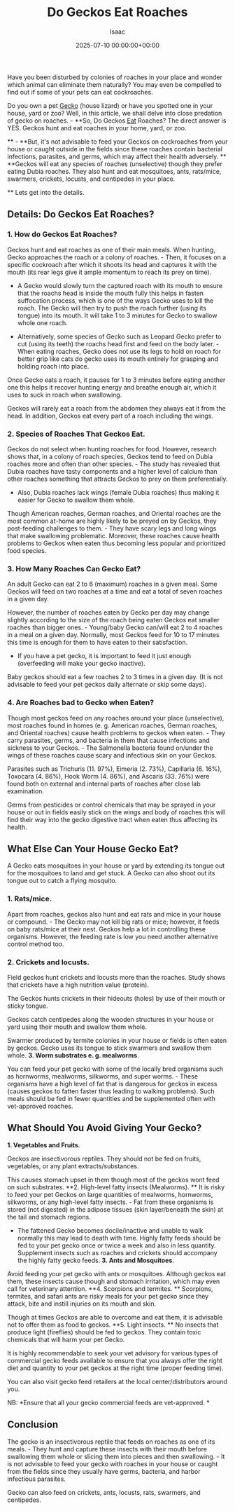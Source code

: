 ﻿---
title: Do Geckos Eat Roaches
description: Have you been disturbed by colonies of roaches in your place and wonder which animal can eliminate them naturally? You may even be compelled to find out if...
slug: /do-geckos-eat-roaches/
date: 2025-07-10 00:00:00+00:00
lastmod: 2025-07-10 00:00:00+03:00
author: Isaac
categories:
- Guide
- Roaches
tags:
- guide
- gecko
- eat
layout: post
---

Have you been disturbed by colonies of roaches in your place and wonder which animal can eliminate them naturally? You may even be compelled to find out if some of your pets can eat cockroaches.

Do you own a pet [Gecko](https://pestpolicy.com/do-geckos-eat-bed-bugs/) (house lizard) or have you spotted one in your house, yard or zoo? Well, in this article, we shall delve into close predation of gecko on roaches. - **So, Do Geckos [Eat](https://pestpolicy.com/do-cats-eat-lizards/) Roaches? The direct answer is YES. Geckos hunt and eat roaches in your home, yard, or zoo.

** - **But, it's not advisable to feed your Geckos on cockroaches from your house or caught outside in the fields since these roaches contain bacterial infections, parasites, and germs, which may affect their health adversely. ** **Geckos will eat any species of roaches (unselective) though they prefer eating Dubia roaches. They also hunt and eat mosquitoes, ants, rats/mice, swarmers, crickets, locusts, and centipedes in your place.

** Lets get into the details.

##  Details: Do Geckos Eat Roaches?

###  1. How do Geckos Eat Roaches?

Geckos hunt and eat roaches as one of their main meals. When hunting, Gecko approaches the roach or a colony of roaches. - Then, it focuses on a specific cockroach after which it shoots its head and captures it with the mouth (its rear legs give it ample momentum to reach its prey on time).

- A Gecko would slowly turn the captured roach with its mouth to ensure that the roachs head is inside the mouth fully this helps in fasten suffocation process, which is one of the ways Gecko uses to kill the roach. The Gecko will then try to push the roach further (using its tongue) into its mouth. It will take 1 to 3 minutes for Gecko to swallow whole one roach.

- Alternatively, some species of Gecko such as Leopard Gecko prefer to cut (using its teeth) the roachs head first and feed on the body later. - When eating roaches, Gecko does not use its legs to hold on roach for better grip like cats do gecko uses its mouth entirely for grasping and holding roach into place.

Once Gecko eats a roach, it pauses for 1 to 3 minutes before eating another one this helps it recover hunting energy and breathe enough air, which it uses to suck in roach when swallowing.

Geckos will rarely eat a roach from the abdomen they always eat it from the head. In addition, Geckos eat every part of a roach including the wings.

###  2. Species of Roaches That Geckos Eat.

Geckos do not select when hunting roaches for food. However, research shows that, in a colony of roach species, Geckos tend to feed on Dubia roaches more and often than other species. - The study has revealed that Dubia roaches have tasty components and a higher level of calcium than other roaches something that attracts Geckos to prey on them preferentially.

- Also, Dubia roaches lack wings (female Dubia roaches) thus making it easier for Gecko to swallow them whole.

Though American roaches, German roaches, and Oriental roaches are the most common at-home are highly likely to be preyed on by Geckos, they post-feeding challenges to them. - They have scary legs and long wings that make swallowing problematic. Moreover, these roaches cause health problems to Geckos when eaten thus becoming less popular and prioritized food species.

###  3. How Many Roaches Can Gecko Eat?

An adult Gecko can eat 2 to 6 (maximum) roaches in a given meal. Some Geckos will feed on two roaches at a time and eat a total of seven roaches in a given day.

However, the number of roaches eaten by Gecko per day may change slightly according to the size of the roach being eaten Geckos eat smaller roaches than bigger ones. - Young/baby Gecko can/will eat 2 to 4 roaches in a meal on a given day. Normally, most Geckos feed for 10 to 17 minutes this time is enough for them to have eaten to their satisfaction.

- If you have a pet gecko, it is important to feed it just enough (overfeeding will make your gecko inactive).

Baby geckos should eat a few roaches 2 to 3 times in a given day. (It is not advisable to feed your pet geckos daily alternate or skip some days).

###  4. Are Roaches bad to Gecko when Eaten?

Though most geckos feed on any roaches around your place (unselective), most roaches found in homes (e. g. American roaches, German roaches, and Oriental roaches) cause health problems to geckos when eaten. - They carry parasites, germs, and bacteria in them that cause infections and sickness to your Geckos. - The Salmonella bacteria found on/under the wings of these roaches cause scary and infectious skin on your Geckos.

Parasites such as Trichuris (11. 97%), Eimeria (2. 73%), Capillaria (6. 16%), Toxocara (4. 86%), Hook Worm (4. 86%), and Ascaris (33. 76%) were found both on external and internal parts of roaches after close lab examination.

Germs from pesticides or control chemicals that may be sprayed in your house or out in fields easily stick on the wings and body of roaches this will find their way into the gecko digestive tract when eaten thus affecting its health.

##  What Else Can Your House Gecko Eat?

A Gecko eats mosquitoes in your house or yard by extending its tongue out for the mosquitoes to land and get stuck. A Gecko can also shoot out its tongue out to catch a flying mosquito.

###  **1. Rats/mice.**

Apart from roaches, geckos also hunt and eat rats and mice in your house or compound. - The Gecko may not kill big rats or mice; however, it feeds on baby rats/mice at their nest. Geckos help a lot in controlling these organisms. However, the feeding rate is low you need another alternative control method too.

###  **2. Crickets and locusts.**

Field geckos hunt crickets and locusts more than the roaches. Study shows that crickets have a high nutrition value (protein).

The Geckos hunts crickets in their hideouts (holes) by use of their mouth or sticky tongue.

Geckos catch centipedes along the wooden structures in your house or yard using their mouth and swallow them whole.

Swarmer produced by termite colonies in your house or fields is often eaten by geckos. Gecko uses its tongue to stick swarmers and swallow them whole. **3. Worm substrates e. g. mealworms**.

You can feed your pet gecko with some of the locally bred organisms such as hornworms, mealworms, silkworms, and super worms. - These organisms have a high level of fat that is dangerous for geckos in excess (causes geckos to fatten faster thus leading to walking problems). Such meals should be fed in fewer quantities and be supplemented often with vet-approved roaches.

##  What Should You Avoid Giving Your Gecko?

**1. Vegetables and Fruits**.

Geckos are insectivorous reptiles. They should not be fed on fruits, vegetables, or any plant extracts/substances.

This causes stomach upset in them though most of the geckos wont feed on such substrates. **2. High-level fatty insects (Mealworms). ** It is risky to feed your pet Geckos on large quantities of mealworms, hornworms, silkworms, or any high-level fatty insects. - Fat from these organisms is stored (not digested) in the adipose tissues (skin layer/beneath the skin) at the tail and stomach regions.

- The fattened Gecko becomes docile/inactive and unable to walk normally this may lead to death with time. Highly fatty feeds should be fed to your pet gecko once or twice a week and also in less quantity. Supplement insects such as roaches and crickets should accompany the highly fatty gecko feeds. **3. Ants and Mosquitoes**.

Avoid feeding your pet gecko with ants or mosquitoes. Although geckos eat them, these insects cause though and stomach irritation, which may even call for veterinary attention. **4. Scorpions and termites. ** Scorpions, termites, and safari ants are risky meals for your pet gecko since they attack, bite and instill injuries on its mouth and skin.

Though at times Geckos are able to overcome and eat them, it is advisable not to offer them as food to geckos. **5. Light insects. ** No insects that produce light (fireflies) should be fed to geckos. They contain toxic chemicals that will harm your pet Gecko.

It is highly recommendable to seek your vet advisory for various types of commercial gecko feeds available to ensure that you always offer the right diet and quantity to your pet geckos at the right time (proper feeding time).

You can also visit gecko feed retailers at the local center/distributors around you.

NB: *Ensure that all your gecko commercial feeds are vet-approved. *

##  Conclusion

The gecko is an insectivorous reptile that feeds on roaches as one of its meals. - They hunt and capture these insects with their mouth before swallowing them whole or slicing them into pieces and then swallowing. - It is not advisable to feed your gecko with roaches in your house or caught from the fields since they usually have germs, bacteria, and harbor infectious parasites.

Gecko can also feed on crickets, ants, locusts, rats, swarmers, and centipedes.

